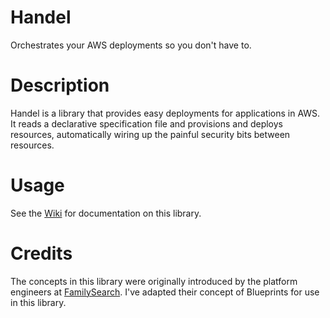 # Handel
Orchestrates your AWS deployments so you don't have to.

# Description
Handel is a library that provides easy deployments for applications in AWS. It reads a declarative specification file and provisions and deploys
resources, automatically wiring up the painful security bits between resources.

# Usage
See the [Wiki](https://github.com/byu-oit-appdev/handel/wiki) for documentation on this library.

# Credits
The concepts in this library were originally introduced by the platform engineers at [FamilySearch](https://familysearch.org/). I've adapted their concept of Blueprints for use in this library.

